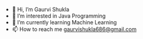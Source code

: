 - 👋 Hi, I’m Gaurvi Shukla
- 👀 I’m interested in Java Programming
- 🌱 I’m currently learning Machine Learning
- 📫 How to reach me gaurvishukla686@gmail.com

<!---
gaurvishukla/gaurvishukla is a ✨ special ✨ repository because its `README.md` (this file) appears on your GitHub profile.
You can click the Preview link to take a look at your changes.
--->
